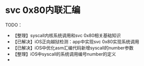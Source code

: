 # svc 0x80内联汇编

TODO：

* 【整理】syscall内核系统调用和svc 0x80相关基础知识
* 【已解决】iOS正向越狱检测：app中实现svc 0x80实现系统调用
* 【已解决】iOS中优化asm汇编代码新增syscall的number参数
* 【整理】iOS中syscall的系统调用编号number的定义
* 